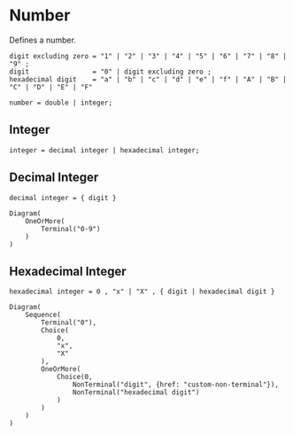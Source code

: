 # Number

Defines a number.

```ebnf
digit excluding zero = "1" | "2" | "3" | "4" | "5" | "6" | "7" | "8" | "9" ;
digit                = "0" | digit excluding zero ;
hexadecimal digit    = "a" | "b" | "c" | "d" | "e" | "f" | "A" | "B" | "C" | "D" | "E" | "F"

number = double | integer;
```

## Integer

```ebnf
integer = decimal integer | hexadecimal integer;
```

## Decimal Integer

```ebnf
decimal integer = { digit }
```

```railroad
Diagram(
    OneOrMore(
        Terminal("0-9")
    )
)
```

## Hexadecimal Integer

```ebnf
hexadecimal integer = 0 , "x" | "X" , { digit | hexadecimal digit }
```

```railroad
Diagram(
    Sequence(
        Terminal("0"),
        Choice(
            0,
            "x",
            "X"
        ),
        OneOrMore(
            Choice(0,
                NonTerminal("digit", {href: "custom-non-terminal"}),
                NonTerminal("hexadecimal digit")
            )
        )
    )
)
```
